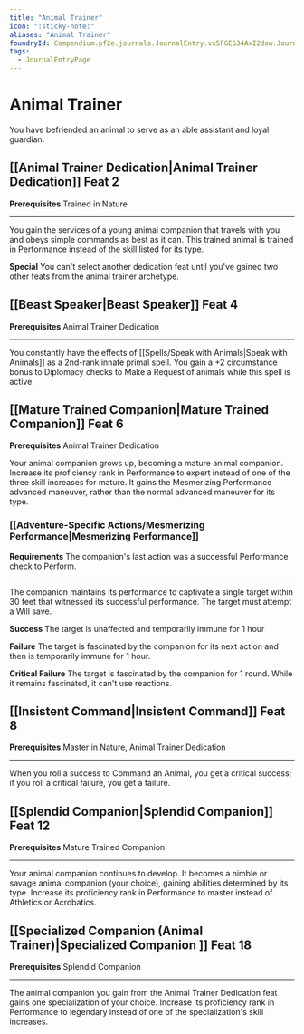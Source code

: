 ```yaml
---
title: "Animal Trainer"
icon: ":sticky-note:"
aliases: "Animal Trainer"
foundryId: Compendium.pf2e.journals.JournalEntry.vx5FGEG34AxI2dow.JournalEntryPage.bL5cccuvnP5h7Bnn
tags:
  - JournalEntryPage
---
```


# Animal Trainer
You have befriended an animal to serve as an able assistant and loyal guardian.

## [[Animal Trainer Dedication|Animal Trainer Dedication]] Feat 2

**Prerequisites** Trained in Nature

* * *

You gain the services of a young animal companion that travels with you and obeys simple commands as best as it can. This trained animal is trained in Performance instead of the skill listed for its type.

**Special** You can't select another dedication feat until you've gained two other feats from the animal trainer archetype.

## [[Beast Speaker|Beast Speaker]] Feat 4

**Prerequisites** Animal Trainer Dedication

* * *

You constantly have the effects of [[Spells/Speak with Animals|Speak with Animals]] as a 2nd-rank innate primal spell. You gain a +2 circumstance bonus to Diplomacy checks to Make a Request of animals while this spell is active.

## [[Mature Trained Companion|Mature Trained Companion]] Feat 6

**Prerequisites** Animal Trainer Dedication

Your animal companion grows up, becoming a mature animal companion. Increase its proficiency rank in Performance to expert instead of one of the three skill increases for mature. It gains the Mesmerizing Performance advanced maneuver, rather than the normal advanced maneuver for its type.

### [[Adventure-Specific Actions/Mesmerizing Performance|Mesmerizing Performance]]

**Requirements** The companion's last action was a successful Performance check to Perform.

* * *

The companion maintains its performance to captivate a single target within 30 feet that witnessed its successful performance. The target must attempt a Will save.

**Success** The target is unaffected and temporarily immune for 1 hour

**Failure** The target is fascinated by the companion for its next action and then is temporarily immune for 1 hour.

**Critical Failure** The target is fascinated by the companion for 1 round. While it remains fascinated, it can't use reactions.

## [[Insistent Command|Insistent Command]] Feat 8

**Prerequisites** Master in Nature, Animal Trainer Dedication

* * *

When you roll a success to Command an Animal, you get a critical success; if you roll a critical failure, you get a failure.

## [[Splendid Companion|Splendid Companion]] Feat 12

**Prerequisites** Mature Trained Companion

* * *

Your animal companion continues to develop. It becomes a nimble or savage animal companion (your choice), gaining abilities determined by its type. Increase its proficiency rank in Performance to master instead of Athletics or Acrobatics.

## [[Specialized Companion (Animal Trainer)|Specialized Companion ]] Feat 18

**Prerequisites** Splendid Companion

* * *

The animal companion you gain from the Animal Trainer Dedication feat gains one specialization of your choice. Increase its proficiency rank in Performance to legendary instead of one of the specialization's skill increases.